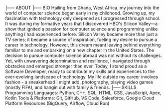 ├── ABOUT
    ├── BIO
        Hailing from Ghana, West Africa, my journey into the world of computer science began early in my childhood. 
        Growing up, my fascination with technology only deepened as I progressed through school. It was during my 
        formative years that I discovered HBO's Silicon Valley—a show that ignited a passion for computer science 
        and programming unlike anything I had experienced before. Silicon Valley became more than just a TV series; 
        it became a source of inspiration, fueling my desire to pursue a career in technology. 
        However, this dream meant leaving behind everything familiar to me and embarking on a new chapter in the United States.
        The decision to pursue computer science abroad was not without its challenges. Yet, with unwavering determination and resilience, 
        I navigated through obstacles and emerged stronger than ever. 
        Today, I stand proud as a Software Developer, ready to contribute my skills and experiences to the ever-evolving landscape of technology.
        My life outside my career involves fashion - a sneakerhead I might add, photography, playing video games (mostly FIFA), and hangin out with family & friends.
    ├── SKILLS
        Programming Languages: Python, C++, SQL, HTML, CSS, JavaScript, Apex, Kotlin
        Tools & Platforms: Git, GitHub, VS Code, Salesforce, Google Cloud Platform Resources (BigQuery, Airflow, Cloud Run)